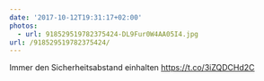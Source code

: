 ```yaml
---
date: '2017-10-12T19:31:17+02:00'
photos:
  - url: 918529519782375424-DL9Fur0W4AA05I4.jpg
url: /918529519782375424/
---
```

Immer den Sicherheitsabstand einhalten https://t.co/3iZQDCHd2C
